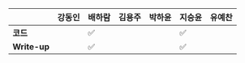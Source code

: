 |              | 강동인 | 배하람 | 김용주 | 박하윤 | 지승윤 | 유예찬 |
| ------------ | ------ | ------ | ------ | ------ | ------ | ------------ |
| **코드**     ||:white_check_mark:|  |        |:white_check_mark: |  |
| **Write-up** ||:white_check_mark:|  |        | :white_check_mark:|  |
